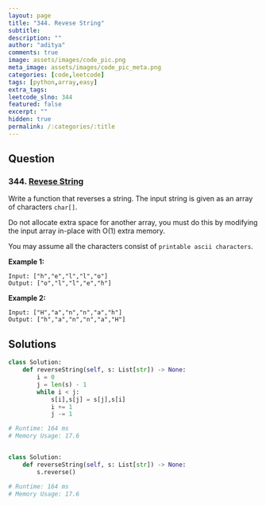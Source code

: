```yaml
---
layout: page
title: "344. Revese String"
subtitle: 
description: ""
author: "aditya"
comments: true
image: assets/images/code_pic.png
meta_image: assets/images/code_pic_meta.png
categories: [code,leetcode]
tags: [python,array,easy]
extra_tags: 
leetcode_slno: 344
featured: false
excerpt: ""
hidden: true
permalink: /:categories/:title
---
```


## Question

### 344. [Revese String](https://leetcode.com/problems/reverse-string/)

Write a function that reverses a string. The input string is given as an array of characters `char[]`.

Do not allocate extra space for another array, you must do this by modifying the input array in-place with O(1) extra memory.

You may assume all the characters consist of `printable ascii characters`.

 

**Example 1:**

```
Input: ["h","e","l","l","o"]
Output: ["o","l","l","e","h"]
```

**Example 2:**

```
Input: ["H","a","n","n","a","h"]
Output: ["h","a","n","n","a","H"]
```

## Solutions

```py
class Solution:
    def reverseString(self, s: List[str]) -> None:
        i = 0
        j = len(s) - 1
        while i < j:
            s[i],s[j] = s[j],s[i]
            i += 1
            j -= 1

# Runtime: 164 ms
# Memory Usage: 17.6
```

```py

class Solution:
    def reverseString(self, s: List[str]) -> None:
        s.reverse()

# Runtime: 164 ms
# Memory Usage: 17.6

```